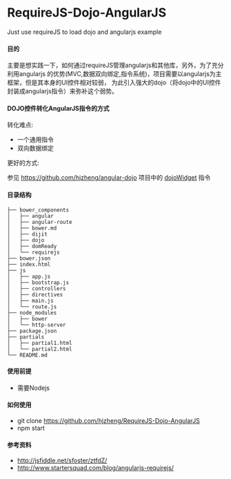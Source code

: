 RequireJS-Dojo-AngularJS
========================

Just use requireJS to load dojo and angularjs example

#### 目的

主要是想实践一下，如何通过requireJS管理angularjs和其他库，另外，为了充分利用angularjs
的优势(MVC,数据双向绑定,指令系统)，项目需要以angularjs为主框架，但是其本身的UI控件相对较弱，
为此引入强大的dojo（将dojo中的UI控件封装成angularjs指令）来弥补这个弱势。

#### DOJO控件转化AngularJS指令的方式

转化难点:

- 一个通用指令 
- 双向数据绑定

更好的方式:

参见 https://github.com/hjzheng/angular-dojo 项目中的 [dojoWidget][0] 指令

#### 目录结构
```shell
├── bower_components
│   ├── angular
│   ├── angular-route
│   ├── bower.md
│   ├── dijit
│   ├── dojo
│   ├── domReady
│   └── requirejs
├── bower.json
├── index.html
├── js
│   ├── app.js
│   ├── bootstrap.js
│   ├── controllers
│   ├── directives
│   ├── main.js
│   └── route.js
├── node_modules
│   ├── bower
│   └── http-server
├── package.json
├── partials
│   ├── partial1.html
│   └── partial2.html
└── README.md
```
#### 使用前提

- 需要Nodejs

#### 如何使用

- git clone https://github.com/hjzheng/RequireJS-Dojo-AngularJS 
- npm start

#### 参考资料

- http://jsfiddle.net/sfoster/ztfdZ/
- http://www.startersquad.com/blog/angularjs-requirejs/

[0]:https://github.com/hjzheng/angular-dojo/blob/master/js/directives/angularDojoDirective.js

